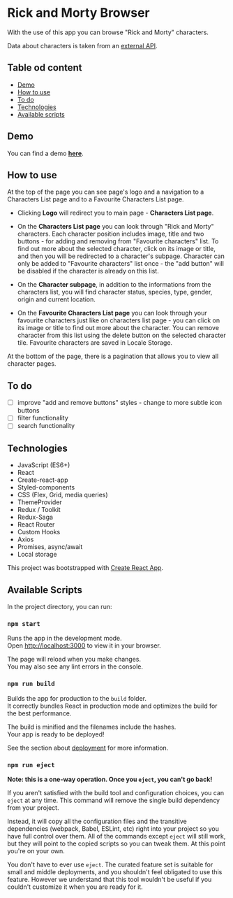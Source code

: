 # Rick and Morty Browser

With the use of this app you can browse "Rick and Morty" characters. 

Data about characters is taken from an [external API](https://rickandmortyapi.com/).

## Table od content

- [Demo](#demo)
- [How to use](#how-to-use)
- [To do](#to-do)
- [Technologies](#technologies)
- [Available scripts](#available-scripts)

## Demo

You can find a demo [**here**](https://paulgrym.github.io/rick-and-morty-browser/).

## How to use

At the top of the page you can see page's logo and a navigation to a Characters List page and to a Favourite Characters List page.

- Clicking **Logo** will redirect you to main page - **Characters List page**.

- On the **Characters List page** you can look through "Rick and Morty" characters. Each character position includes image, title and two buttons - for adding and removing from "Favourite characters" list. To find out more about the selected character, click on its image or title, and then you will be redirected to a character's subpage. Character can only be added to "Favourite characters" list once - the "add button" will be disabled if the character is already on this list.

- On the **Character subpage**, in addition to the informations from the characters list, you will find character status, species, type, gender, origin and current location.

- On the **Favourite Characters List page** you can look through your favourite characters just like on characters list page - you can click on its image or title to find out more about the character. You can remove character from this list using the delete button on the selected character tile. Favourite characters are saved in Locale Storage.

At the bottom of the page, there is a pagination that allows you to view all character pages.

## To do

- [ ] improve "add and remove buttons" styles - change to more subtle icon buttons
- [ ] filter functionality
- [ ] search functionality

## Technologies

- JavaScript (ES6+)
- React
- Create-react-app
- Styled-components
- CSS (Flex, Grid, media queries)
- ThemeProvider
- Redux / Toolkit
- Redux-Saga
- React Router
- Custom Hooks
- Axios
- Promises, async/await
- Local storage

This project was bootstrapped with [Create React App](https://github.com/facebook/create-react-app).

## Available Scripts

In the project directory, you can run:

### `npm start`

Runs the app in the development mode.\
Open [http://localhost:3000](http://localhost:3000) to view it in your browser.

The page will reload when you make changes.\
You may also see any lint errors in the console.

### `npm run build`

Builds the app for production to the `build` folder.\
It correctly bundles React in production mode and optimizes the build for the best performance.

The build is minified and the filenames include the hashes.\
Your app is ready to be deployed!

See the section about [deployment](https://facebook.github.io/create-react-app/docs/deployment) for more information.

### `npm run eject`

**Note: this is a one-way operation. Once you `eject`, you can't go back!**

If you aren't satisfied with the build tool and configuration choices, you can `eject` at any time. This command will remove the single build dependency from your project.

Instead, it will copy all the configuration files and the transitive dependencies (webpack, Babel, ESLint, etc) right into your project so you have full control over them. All of the commands except `eject` will still work, but they will point to the copied scripts so you can tweak them. At this point you're on your own.

You don't have to ever use `eject`. The curated feature set is suitable for small and middle deployments, and you shouldn't feel obligated to use this feature. However we understand that this tool wouldn't be useful if you couldn't customize it when you are ready for it.
